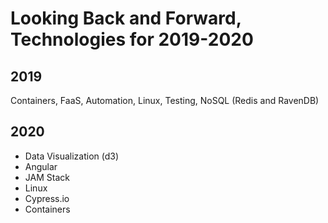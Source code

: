 # Looking Back and Forward, Technologies for 2019-2020

## 2019

Containers, FaaS, Automation, Linux, Testing, NoSQL (Redis and RavenDB)

## 2020

* Data Visualization (d3)
* Angular
* JAM Stack
* Linux
* Cypress.io
* Containers 
